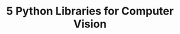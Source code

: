 <!DOCTYPE html>
<html lang="en">
<head>
<meta charset="UTF-8">
<meta name="viewport" content="width=device-width, initial-scale=1.0">
<style>
  h1 {
    text-align: center;
  }
</style>
</head>
<body>
  <h1>5 Python Libraries for Computer Vision</h1>
</body>
</html>
